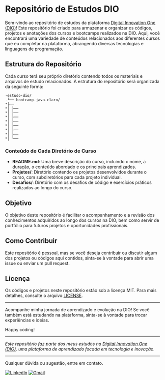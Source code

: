# Repositório de Estudos DIO

Bem-vindo ao repositório de estudos da plataforma [Digital Innovation One (DIO)](https://www.dio.me/)! Este repositório foi criado para armazenar e organizar os códigos, projetos e anotações dos cursos e bootcamps realizados na DIO. Aqui, você encontrará uma variedade de conteúdos relacionados aos diferentes cursos que eu completar na plataforma, abrangendo diversas tecnologias e linguagens de programação.

## Estrutura do Repositório

Cada curso terá seu próprio diretório contendo todos os materiais e arquivos de estudo relacionados. A estrutura do repositório será organizada da seguinte forma:

```
-estudo-dio/
-└── bootcamp-java-claro/
*├── 
*│ ├── 
*│ ├── 
*│ ├── 
*│ ├── 
*│ ├── 
*│ ├── 
*│ ├── 
*│ └── 

```

### Conteúdo de Cada Diretório de Curso

- **README.md**: Uma breve descrição do curso, incluindo o nome, a duração, o conteúdo abordado e os principais aprendizados.
- **Projetos/**: Diretório contendo os projetos desenvolvidos durante o curso, com subdiretórios para cada projeto individual.
- **Desafios/**: Diretório com os desafios de código e exercícios práticos realizados ao longo do curso.

## Objetivo

O objetivo deste repositório é facilitar o acompanhamento e a revisão dos conhecimentos adquiridos ao longo dos cursos na DIO, bem como servir de portfólio para futuros projetos e oportunidades profissionais.

## Como Contribuir

Este repositório é pessoal, mas se você deseja contribuir ou discutir algum dos projetos ou códigos aqui contidos, sinta-se à vontade para abrir uma issue ou enviar um pull request.

## Licença

Os códigos e projetos neste repositório estão sob a licença MIT. Para mais detalhes, consulte o arquivo [LICENSE](LICENSE).

---

Acompanhe minha jornada de aprendizado e evolução na DIO! Se você também está estudando na plataforma, sinta-se à vontade para trocar experiências e ideias.

Happy coding!

---

*Este repositório faz parte dos meus estudos na [Digital Innovation One (DIO)](https://www.dio.me/), uma plataforma de aprendizado focada em tecnologia e inovação.*

---

Qualquer dúvida ou sugestão, entre em contato.

[![LinkedIn](https://img.shields.io/badge/LinkedIn-0077B5?style=for-the-badge&logo=linkedin&logoColor=white)](https://www.linkedin.com/in/gabriel-terto-5ba253247/) [![Gmail](https://img.shields.io/badge/Gmail-333333?style=for-the-badge&logo=gmail&logoColor=red)](mailto:gabrielterto1002@gmail.com)